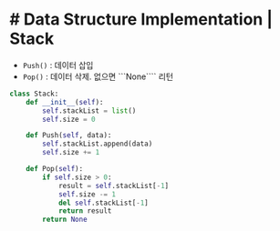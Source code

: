 # # Data Structure Implementation | Stack
- ```Push()``` : 데이터 삽입
- ```Pop()``` : 데이터 삭제. 없으면 ```None```` 리턴


```python
class Stack:
    def __init__(self):
        self.stackList = list()
        self.size = 0

    def Push(self, data):
        self.stackList.append(data)
        self.size += 1

    def Pop(self):
        if self.size > 0:
            result = self.stackList[-1]
            self.size -= 1
            del self.stackList[-1]
            return result
        return None

```